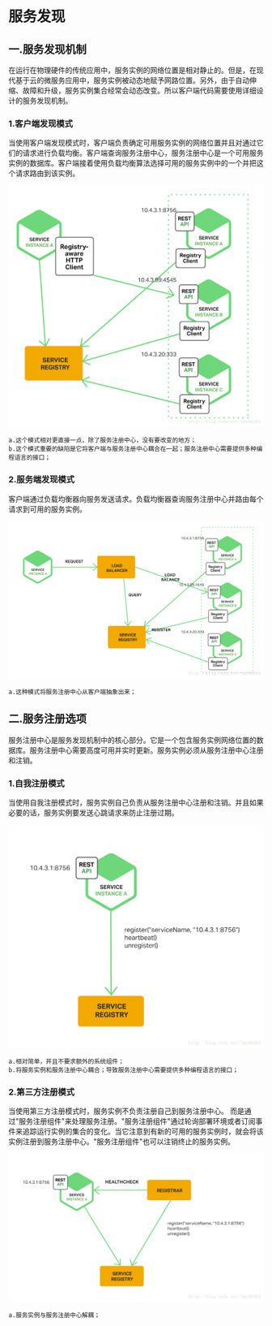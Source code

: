 # 服务发现


## 一.服务发现机制

在运行在物理硬件的传统应用中，服务实例的网络位置是相对静止的。但是，在现代基于云的微服务应用中，服务实例被动态地赋予网路位置。另外，由于自动伸缩、故障和升级，服务实例集合经常会动态改变。所以客户端代码需要使用详细设计的服务发现机制。

### 1.客户端发现模式

当使用客户端发现模式时，客户端负责确定可用服务实例的网络位置并且对通过它们的请求进行负载均衡。客户端查询服务注册中心，服务注册中心是一个可用服务实例的数据库。客户端接着使用负载均衡算法选择可用的服务实例中的一个并把这个请求路由到该实例。

![](img/4.png)

```
a.这个模式相对更直接一点，除了服务注册中心，没有要改变的地方；
b.这个模式重要的缺陷是它将客户端与服务注册中心耦合在一起；服务注册中心需要提供多种编程语言的接口；
```

### 2.服务端发现模式

客户端通过负载均衡器向服务发送请求。负载均衡器查询服务注册中心并路由每个请求到可用的服务实例。

![](img/5.png)

```
a.这种模式将服务注册中心从客户端抽象出来；
```

## 二.服务注册选项

服务注册中心是服务发现机制中的核心部分。它是一个包含服务实例网络位置的数据库。服务注册中心需要高度可用并实时更新。服务实例必须从服务注册中心注册和注销。

### 1.自我注册模式

当使用自我注册模式时，服务实例自己负责从服务注册中心注册和注销。并且如果必要的话，服务实例要发送心跳请求来防止注册过期。

![](img/6.png)

```
a.相对简单，并且不要求额外的系统组件；
b.将服务实例和服务注册中心耦合；导致服务注册中心需要提供多种编程语言的接口；
```

### 2.第三方注册模式

当使用第三方注册模式时，服务实例不负责注册自己到服务注册中心。 而是通过"服务注册组件"来处理服务注册。"服务注册组件"通过轮询部署环境或者订阅事件来追踪运行实例的集合的变化。当它注意到有新的可用的服务实例时，就会将该实例注册到服务注册中心。"服务注册组件"也可以注销终止的服务实例。

![](img/7.png)

```
a.服务实例与服务注册中心解耦；
```
